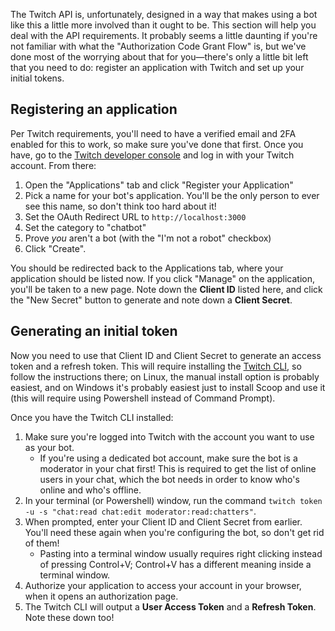 The Twitch API is, unfortunately, designed in a way that makes using a bot like this a little more involved than it ought to be. This section will help you deal with the API requirements. It probably seems a little daunting if you're not familiar with what the "Authorization Code Grant Flow" is, but we've done most of the worrying about that for you—there's only a little bit left that you need to do: register an application with Twitch and set up your initial tokens.

## Registering an application

Per Twitch requirements, you'll need to have a verified email and 2FA enabled for this to work, so make sure you've done that first. Once you have, go to the [Twitch developer console](https://dev.twitch.tv/console) and log in with your Twitch account. From there:

1. Open the "Applications" tab and click "Register your Application"
2. Pick a name for your bot's application. You'll be the only person to ever see this name, so don't think too hard about it!
3. Set the OAuth Redirect URL to `http://localhost:3000`
4. Set the category to "chatbot"
5. Prove *you* aren't a bot (with the "I'm not a robot" checkbox)
6. Click "Create".

You should be redirected back to the Applications tab, where your application should be listed now. If you click "Manage" on the application, you'll be taken to a new page. Note down the **Client ID** listed here, and click the "New Secret" button to generate and note down a **Client Secret**.

## Generating an initial token

Now you need to use that Client ID and Client Secret to generate an access token and a refresh token. This will require installing the [Twitch CLI](https://dev.twitch.tv/docs/cli/), so follow the instructions there; on Linux, the manual install option is probably easiest, and on Windows it's probably easiest just to install Scoop and use it (this will require using Powershell instead of Command Prompt).

Once you have the Twitch CLI installed:

1. Make sure you're logged into Twitch with the account you want to use as your bot.
   - If you're using a dedicated bot account, make sure the bot is a moderator in your chat first! This is required to get the list of online users in your chat, which the bot needs in order to know who's online and who's offline.
2. In your terminal (or Powershell) window, run the command `twitch token -u -s "chat:read chat:edit moderator:read:chatters"`.
3. When prompted, enter your Client ID and Client Secret from earlier. You'll need these again when you're configuring the bot, so don't get rid of them!
   - Pasting into a terminal window usually requires right clicking instead of pressing Control+V; Control+V has a different meaning inside a terminal window.
4. Authorize your application to access your account in your browser, when it opens an authorization page.
5. The Twitch CLI will output a **User Access Token** and a **Refresh Token**. Note these down too!
